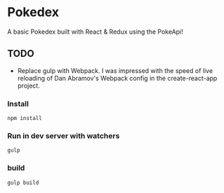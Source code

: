 # Pokedex

A basic Pokedex built with React & Redux using the PokeApi!

## TODO
* Replace gulp with Webpack. I was impressed with the speed of live reloading of Dan Abramov's Webpack config in the create-react-app project.

### Install

```
npm install
```

### Run in dev server with watchers
````
gulp
````

### build
```
gulp build
```
